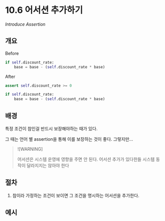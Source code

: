 # 10.6 어서션 추가하기

_Introduce Assertion_

## 개요

Before

```python
if self.discount_rate:
    base = base - (self.discount_rate * base)
```

After

```python
assert self.discount_rate >= 0

if self.discount_rate:
    base = base - (self.discount_rate * base)
```

## 배경

특정 조건이 참인걸 반드시 보장해야하는 때가 있다.

그 때는 언어 별 assertion을 통해 이를 보장하는 것이 좋다. 그렇지만...

> ![WARNING]
> 
> 어서션은 시스템 운영에 영향을 주면 안 된다. 어서션 추가가 있다한들 시스템 동작이 달라지지는 않아야 한다


## 절차

1. 참이라 가정하는 조건이 보이면 그 조건을 명시하는 어서션을 추가한다.

## 예시
